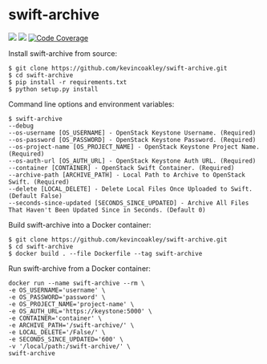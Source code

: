# swift-archive

![](https://github.com/kevincoakley/swift-archive/workflows/Python%20package/badge.svg)
![](https://github.com/kevincoakley/swift-archive/workflows/Docker%20Image%20CI/badge.svg)
[![Code Coverage](https://codecov.io/gh/kevincoakley/swift-archive/branch/master/graph/badge.svg)](https://codecov.io/gh/kevincoakley/swift-archive/)

Install swift-archive from source:

    $ git clone https://github.com/kevincoakley/swift-archive.git
    $ cd swift-archive
    $ pip install -r requirements.txt
    $ python setup.py install
    
Command line options and environment variables:

    $ swift-archive
    --debug
    --os-username [OS_USERNAME] - OpenStack Keystone Username. (Required)
    --os-password [OS_PASSWORD] - OpenStack Keystone Password. (Required)
    --os-project-name [OS_PROJECT_NAME] - OpenStack Keystone Project Name. (Required)
    --os-auth-url [OS_AUTH_URL] - OpenStack Keystone Auth URL. (Required)
    --container [CONTAINER] - OpenStack Swift Container. (Required)
    --archive-path [ARCHIVE_PATH] - Local Path to Archive to OpenStack Swift. (Required)
    --delete [LOCAL_DELETE] - Delete Local Files Once Uploaded to Swift. (Default False)
    --seconds-since-updated [SECONDS_SINCE_UPDATED] - Archive All Files That Haven't Been Updated Since in Seconds. (Default 0)

Build swift-archive into a Docker container:

    $ git clone https://github.com/kevincoakley/swift-archive.git
    $ cd swift-archive
    $ docker build . --file Dockerfile --tag swift-archive
    
Run swift-archive from a Docker container:

    docker run --name swift-archive --rm \
    -e OS_USERNAME='username' \
    -e OS_PASSWORD='password' \
    -e OS_PROJECT_NAME='project-name' \
    -e OS_AUTH_URL='https://keystone:5000' \
    -e CONTAINER='container' \
    -e ARCHIVE_PATH='/swift-archive/' \
    -e LOCAL_DELETE='/False/' \
    -e SECONDS_SINCE_UPDATED='600' \
    -v '/local/path:/swift-archive/' \
    swift-archive